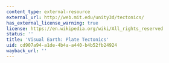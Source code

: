 ```yaml
---
content_type: external-resource
external_url: http://web.mit.edu/unity3d/tectonics/
has_external_license_warning: true
license: https://en.wikipedia.org/wiki/All_rights_reserved
status: ''
title: 'Visual Earth: Plate Tectonics'
uid: cd907a94-a1de-4b4a-a440-b4b52fb24924
wayback_url: ''
---
```

